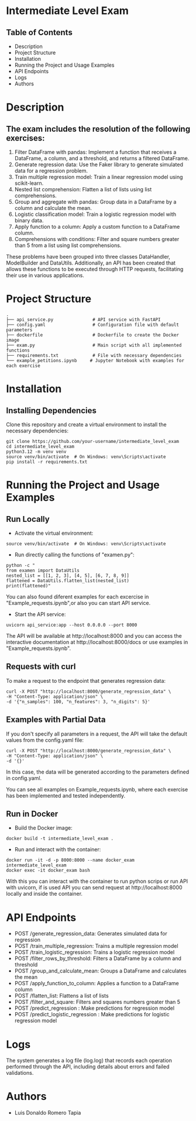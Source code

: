 # Intermediate Level Exam

## Table of Contents
- Description
- Project Structure
- Installation
- Running the Project and Usage Examples
- API Endpoints
- Logs
- Authors

# Description

## The exam includes the resolution of the following exercises:

1. Filter DataFrame with pandas: Implement a function that receives a DataFrame, a column, and a threshold, and returns a filtered DataFrame.
2. Generate regression data: Use the Faker library to generate simulated data for a regression problem.
3. Train multiple regression model: Train a linear regression model using scikit-learn.
4. Nested list comprehension: Flatten a list of lists using list comprehensions.
5. Group and aggregate with pandas: Group data in a DataFrame by a column and calculate the mean.
6. Logistic classification model: Train a logistic regression model with binary data.
7. Apply function to a column: Apply a custom function to a DataFrame column.
8. Comprehensions with conditions: Filter and square numbers greater than 5 from a list using list comprehensions.

These problems have been grouped into three classes DataHandler, ModelBuilder and DataUtils. Additionally, an API has been created that allows these functions to be executed through HTTP requests, facilitating their use in various applications.

# Project Structure

```
.
├── api_service.py               # API service with FastAPI
├── config.yaml                  # Configuration file with default parameters
├── dockerfile                   # Dockerfile to create the Docker image
├── exam.py                      # Main script with all implemented functions
├── requirements.txt             # File with necessary dependencies
└── example_petitions.ipynb     # Jupyter Notebook with examples for each exercise
```

# Installation

## Installing Dependencies

Clone this repository and create a virtual environment to install the necessary dependencies:

```
git clone https://github.com/your-username/intermediate_level_exam
cd intermediate_level_exam
python3.12 -m venv venv
source venv/bin/activate  # On Windows: venv\Scripts\activate
pip install -r requirements.txt
```

# Running the Project and Usage Examples


## Run Locally

- Activate the virtual environment:

```
source venv/bin/activate  # On Windows: venv\Scripts\activate
```
- Run directly calling the functions of "examen.py":

```
python -c "
from examen import DataUtils
nested_list = [[1, 2, 3], [4, 5], [6, 7, 8, 9]]
flattened = DataUtils.flatten_list(nested_list)
print(flattened)"
```
You can also found diferent examples for each excercise in "Example_requests.ipynb",or also you can start API service.

- Start the API service:

```
uvicorn api_service:app --host 0.0.0.0 --port 8000
```

The API will be available at http://localhost:8000 and you can access the interactive documentation at http://localhost:8000/docs or use examples in "Example_requests.ipynb".

## Requests with curl

To make a request to the endpoint that generates regression data:

```
curl -X POST "http://localhost:8000/generate_regression_data" \
-H "Content-Type: application/json" \
-d '{"n_samples": 100, "n_features": 3, "n_digits": 5}'
```
## Examples with Partial Data

If you don't specify all parameters in a request, the API will take the default values from the config.yaml file:

```
curl -X POST "http://localhost:8000/generate_regression_data" \
-H "Content-Type: application/json" \
-d '{}'
```

In this case, the data will be generated according to the parameters defined in config.yaml.

You can see all examples on Example_requests.ipynb, where each exercise has been implemented and tested independently.

## Run in Docker

- Build the Docker image:

```
docker build -t intermediate_level_exam .
```

- Run and interact with the container:

```
docker run -it -d -p 8000:8000 --name docker_exam intermediate_level_exam
docker exec -it docker_exam bash
```

With this you can interact with the container to run python scrips or run API with uvicorn, if is used API you can send request at http://localhost:8000 locally and inside the container.

# API Endpoints

- POST /generate_regression_data: Generates simulated data for regression
- POST /train_multiple_regression: Trains a multiple regression model
- POST /train_logistic_regression: Trains a logistic regression model
- POST /filter_rows_by_threshold: Filters a DataFrame by a column and threshold
- POST /group_and_calculate_mean: Groups a DataFrame and calculates the mean
- POST /apply_function_to_column: Applies a function to a DataFrame column
- POST /flatten_list: Flattens a list of lists
- POST /filter_and_square: Filters and squares numbers greater than 5
- POST /predict_regression : Make predictions for regression model
- POST /predict_logistic_regression : Make predictions for logistic regression model

# Logs

The system generates a log file (log.log) that records each operation performed through the API, including details about errors and failed validations.

# Authors

- Luis Donaldo Romero Tapia
